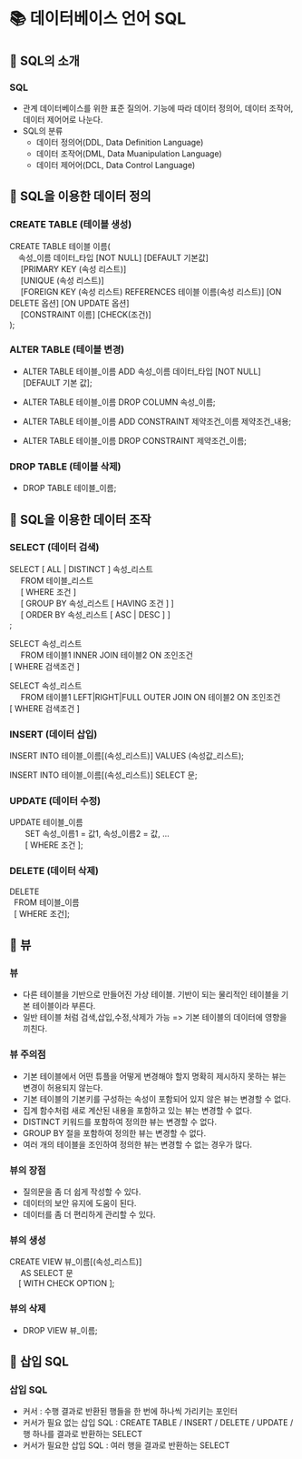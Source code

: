 
# 📚 데이터베이스 언어 SQL

## 📌 SQL의 소개

### SQL

- 관계 데이터베이스를 위한 표준 질의어. 기능에 따라 데이터 정의어, 데이터 조작어, 데이터 제어어로 나눈다.
- SQL의 분류
    - 데이터 정의어(DDL, Data Definition Language)
    - 데이터 조작어(DML, Data Muanipulation Language)
    - 데이터 제어어(DCL, Data Control Language)

## 📌 SQL을 이용한 데이터 정의

### CREATE TABLE (테이블 생성)

CREATE TABLE 테이블 이름(  
&nbsp;&nbsp;&nbsp;&nbsp;속성_이름 데이터_타입 \[NOT NULL\] \[DEFAULT 기본값\]  
&nbsp;&nbsp;&nbsp;&nbsp;    \[PRIMARY KEY (속성 리스트)\]  
&nbsp;&nbsp;&nbsp;&nbsp;    \[UNIQUE (속성 리스트)\]  
&nbsp;&nbsp;&nbsp;&nbsp;    \[FOREIGN KEY (속성 리스트) REFERENCES 테이블 이름(속성 리스트)\] \[ON DELETE 옵션\] \[ON UPDATE 옵션\]  
&nbsp;&nbsp;&nbsp;&nbsp;    \[CONSTRAINT 이름\] \[CHECK(조건)\]  
);

### ALTER TABLE (테이블 변경)

- ALTER TABLE 테이블_이름 ADD 속성_이름 데이터_타입 \[NOT NULL\] \[DEFAULT 기본 값\];
  
- ALTER TABLE 테이블_이름 DROP COLUMN 속성_이름;

- ALTER TABLE 테이블_이름 ADD CONSTRAINT 제약조건_이름 제약조건_내용;

- ALTER TABLE 테이블_이름 DROP CONSTRAINT 제약조건_이름;

### DROP TABLE (테이블 삭제)

- DROP TABLE 테이블_이름;

## 📌 SQL을 이용한 데이터 조작

### SELECT (데이터 검색)

SELECT \[ ALL | DISTINCT \] 속성_리스트  
&nbsp;&nbsp;&nbsp;&nbsp;    FROM 테이블_리스트  
&nbsp;&nbsp;&nbsp;&nbsp;    \[ WHERE 조건 \]  
&nbsp;&nbsp;&nbsp;&nbsp;    \[ GROUP BY 속성_리스트 \[ HAVING 조건 \] \]  
&nbsp;&nbsp;&nbsp;&nbsp;    \[ ORDER BY 속성_리스트 \[ ASC | DESC \] \]  
;

SELECT 속성_리스트  
&nbsp;&nbsp;&nbsp;&nbsp;    FROM 테이블1 INNER JOIN 테이블2 ON 조인조건  
\[ WHERE 검색조건 \]  

SELECT 속성_리스트  
&nbsp;&nbsp;&nbsp;&nbsp;    FROM 테이블1 LEFT|RIGHT|FULL OUTER JOIN ON 테이블2 ON 조인조건  
\[ WHERE 검색조건 \]  

### INSERT (데이터 삽입)

INSERT INTO 테이블_이름\[(속성_리스트)\] VALUES (속성값_리스트);

INSERT INTO 테이블_이름\[(속성_리스트)\] SELECT 문;

### UPDATE (데이터 수정)

UPDATE 테이블_이름  
&nbsp;&nbsp;&nbsp;&nbsp;&nbsp;&nbsp;     SET 속성_이름1 = 값1, 속성_이름2 = 값, ...  
&nbsp;&nbsp;&nbsp;&nbsp;&nbsp;&nbsp;     \[ WHERE 조건 \];

### DELETE (데이터 삭제)

DELETE  
&nbsp;    FROM 테이블_이름  
&nbsp;    \[ WHERE 조건\];

## 📌 뷰

### 뷰

- 다른 테이블을 기반으로 만들어진 가상 테이블. 기반이 되는 물리적인 테이블을 기본 테이블이라 부른다.
- 일반 테이블 처럼 검색,삽입,수정,삭제가 가능 => 기본 테이블의 데이터에 영향을 끼친다.

### 뷰 주의점

- 기본 테이블에서 어떤 튜플을 어떻게 변경해야 할지 명확히 제시하지 못하는 뷰는 변경이 허용되지 않는다.
- 기본 테이블의 기본키를 구성하는 속성이 포함되어 있지 않은 뷰는 변경할 수 없다.
- 집계 함수처럼 새로 계산된 내용을 포함하고 있는 뷰는 변경할 수 없다.
- DISTINCT 키워드를 포함하여 정의한 뷰는 변경할 수 없다.
- GROUP BY 절을 포함하여 정의한 뷰는 변경할 수 없다.
- 여러 개의 테이블을 조인하여 정의한 뷰는 변경할 수 없는 경우가 많다.

### 뷰의 장점

- 질의문을 좀 더 쉽게 작성할 수 있다.
- 데이터의 보안 유지에 도움이 된다.
- 데이터를 좀 더 편리하게 관리할 수 있다.

### 뷰의 생성

CREATE VIEW 뷰_이름\[(속성_리스트)\]  
&nbsp;&nbsp;&nbsp;&nbsp;  AS SELECT 문  
&nbsp;&nbsp;&nbsp;&nbsp;\[ WITH CHECK OPTION \];

### 뷰의 삭제

- DROP VIEW 뷰_이름;

## 📌 삽입 SQL

### 삽입 SQL

- 커서 : 수행 결과로 반환된 행들을 한 번에 하나씩 가리키는 포인터
- 커서가 필요 없는 삽입 SQL : CREATE TABLE / INSERT / DELETE / UPDATE / 행 하나를 결과로 반환하는 SELECT
- 커서가 필요한 삽입 SQL : 여러 행을 결과로 반환하는 SELECT  




